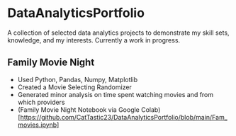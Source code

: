 # DataAnalyticsPortfolio
 A collection of selected data analytics projects to demonstrate my skill sets, knowledge, and my interests. Currently a work in progress. 

## Family Movie Night 
* Used Python, Pandas, Numpy, Matplotlib
* Created a Movie Selecting Randomizer
* Generated minor analysis on time spent watching movies and from which providers
* (Family Movie Night Notebook via Google Colab)[https://github.com/CatTastic23/DataAnalyticsPortfolio/blob/main/Fam_movies.ipynb]
